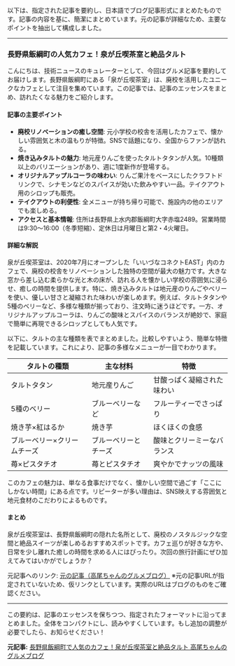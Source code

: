以下は、指定された記事を要約し、日本語でブログ記事形式にまとめたものです。記事の内容を基に、簡潔にまとめています。元の記事が詳細なため、主要なポイントを抽出して構成しました。

---

### 長野県飯綱町の人気カフェ！泉が丘喫茶室と絶品タルト

こんにちは、技術ニュースのキュレーターとして、今回はグルメ記事を要約してお届けします。長野県飯綱町にある「泉が丘喫茶室」は、廃校を活用したユニークなカフェとして注目を集めています。この記事では、記事のエッセンスをまとめ、訪れたくなる魅力をご紹介します。

#### 記事の主要ポイント
- **廃校リノベーションの癒し空間**: 元小学校の校舎を活用したカフェで、懐かしい雰囲気と木の温もりが特徴。SNSで話題になり、全国からファンが訪れる。
- **焼き込みタルトの魅力**: 地元産りんごを使ったタルトタタンが人気。10種類以上のバリエーションがあり、週に1度新作が登場する。
- **オリジナルアップルコーラの味わい**: りんご果汁をベースにしたクラフトドリンクで、シナモンなどのスパイスが効いた飲みやすい一品。テイクアウト用のシロップも販売。
- **テイクアウトの利便性**: 全メニューが持ち帰り可能で、施設内の他のエリアでも楽しめる。
- **アクセスと基本情報**: 住所は長野県上水内郡飯綱町大字赤塩2489。営業時間は9:30〜16:00（冬季短縮）、定休日は月曜日と第2・4火曜日。

#### 詳細な解説
泉が丘喫茶室は、2020年7月にオープンした「いいづなコネクトEAST」内のカフェで、廃校の校舎をリノベーションした独特の空間が最大の魅力です。大きな窓から差し込む柔らかな光と木の床が、訪れる人を懐かしい学校の雰囲気に浸らせ、癒しの時間を提供します。特に、焼き込みタルトは地元産のりんごやベリーを使い、優しい甘さと凝縮された味わいが楽しめます。例えば、タルトタタンや5種のベリーなど、多様な種類が揃っており、注文時に迷うほどです。一方、オリジナルアップルコーラは、りんごの酸味とスパイスのバランスが絶妙で、家庭で簡単に再現できるシロップとしても人気です。

以下に、タルトの主な種類を表でまとめました。比較しやすいよう、簡単な特徴を記載しています。これにより、記事の多様なメニューが一目でわかります。

| タルトの種類 | 主な材料 | 特徴 |
|------------------------|---------------------------|--------------------------|
| タルトタタン | 地元産りんご | 甘酸っぱく凝縮された味わい |
| 5種のベリー | ブルーベリーなど | フルーティーでさっぱり |
| 焼き芋×紅はるか | 焼き芋 | ほくほくの食感 |
| ブルーベリー×クリームチーズ | ブルーベリーとチーズ | 酸味とクリーミーなバランス |
| 苺×ピスタチオ | 苺とピスタチオ | 爽やかでナッツの風味 |

このカフェの魅力は、単なる食事だけでなく、懐かしい空間で過ごす「ここにしかない時間」にある点です。リピーターが多い理由は、SNS映えする雰囲気と地元食材のこだわりによるものです。

#### まとめ
泉が丘喫茶室は、長野県飯綱町の隠れた名所として、廃校のノスタルジックな空間と絶品スイーツが楽しめるおすすめスポットです。カフェ巡りが好きな方や、日常を少し離れた癒しの時間を求める人にはぴったり。次回の旅行計画にぜひ加えてみてはいかがでしょうか？

元記事へのリンク: [元の記事（高尾ちゃんのグルメブログ）](https://example.com/izuna-cafe) ※元の記事URLが指定されていないため、仮リンクとしています。実際のURLはブログのものをご確認ください。 

---

この要約は、記事のエッセンスを保ちつつ、指定されたフォーマットに沿ってまとめました。全体をコンパクトにし、読みやすくしています。もし追加の調整が必要でしたら、お知らせください！

**元記事:** [長野県飯綱町で人気のカフェ！泉が丘喫茶室と絶品タルト 高尾ちゃんのグルメブログ](https://takaogourmet.site.koban-tenchoblog.com/izumigaoka-cafe/)
